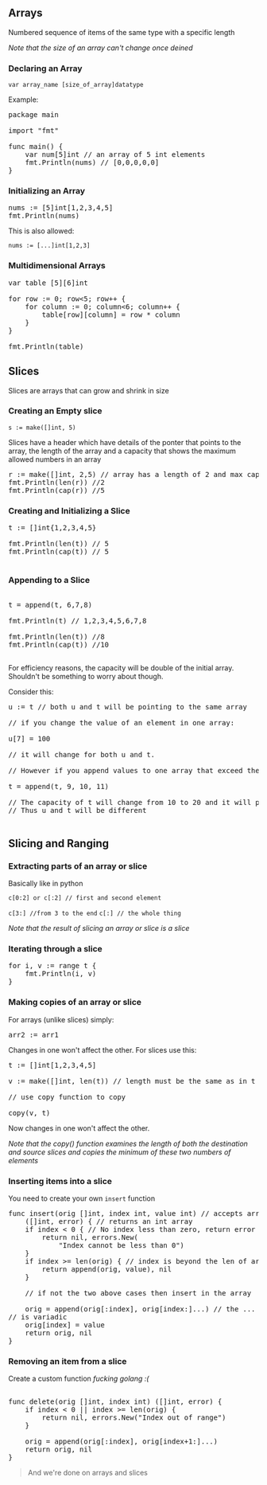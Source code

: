 ## Arrays

Numbered sequence of items of the same type with a specific length

*Note that the size of an array can't change once deined*

### Declaring an Array

`var array_name [size_of_array]datatype`

Example:

<pre>
package main

import "fmt"

func main() {
    var num[5]int // an array of 5 int elements
    fmt.Println(nums) // [0,0,0,0,0]
}
</pre>

### Initializing an Array

<pre>
nums := [5]int[1,2,3,4,5] 
fmt.Println(nums)
</pre>

This is also allowed:

`nums := [...]int[1,2,3]`

### Multidimensional Arrays

<pre>
var table [5][6]int

for row := 0; row<5; row++ {
    for column := 0; column<6; column++ {
        table[row][column] = row * column
    }
}

fmt.Println(table)
</pre>

## Slices

Slices are arrays that can grow and shrink in size

### Creating an Empty slice

`s := make([]int, 5)`

Slices have a header which have details of the ponter that points to the array,
the length of the array and a capacity that shows the maximum allowed numbers
in an array

<pre>
r := make([]int, 2,5) // array has a length of 2 and max capacity of 5
fmt.Println(len(r)) //2
fmt.Println(cap(r)) //5
</pre>

### Creating and Initializing a Slice

<pre>
t := []int{1,2,3,4,5}

fmt.Println(len(t)) // 5
fmt.Println(cap(t)) // 5

</pre>

### Appending to a Slice

<pre>

t = append(t, 6,7,8)

fmt.Println(t) // 1,2,3,4,5,6,7,8

fmt.Println(len(t)) //8
fmt.Println(cap(t)) //10

</pre>

For efficiency reasons, the capacity will be double of the initial array.
Shouldn't be something to worry about though.

Consider this:

<pre>
u := t // both u and t will be pointing to the same array

// if you change the value of an element in one array:

u[7] = 100

// it will change for both u and t.

// However if you append values to one array that exceed the capacity:

t = append(t, 9, 10, 11)

// The capacity of t will change from 10 to 20 and it will point to a new array
// Thus u and t will be different

</pre>

## Slicing and Ranging

### Extracting parts of an array or slice

Basically like in python

`c[0:2] or c[:2] // first and second element`

`c[3:] //from 3 to the end`
`c[:] // the whole thing`

*Note that the result of slicing an array or slice is a slice*

### Iterating through a slice

<pre>
for i, v := range t {
    fmt.Println(i, v)
}
</pre>

### Making copies of an array or slice

For arrays (unlike slices) simply:
<pre>
arr2 := arr1
</pre>

Changes in one won't affect the other. For slices use this:

<pre>
t := []int[1,2,3,4,5]

v := make([]int, len(t)) // length must be the same as in t

// use copy function to copy 

copy(v, t)
</pre>

Now changes in one won't affect the other. 

*Note that the copy() function examines the length of both the destination and
source slices and copies the minimum of these two numbers of elements*

### Inserting items into a slice

You need to create your own `insert` function

<pre>
func insert(orig []int, index int, value int) // accepts arr and two ints
    ([]int, error) { // returns an int array
    if index < 0 { // No index less than zero, return error
        return nil, errors.New(
            "Index cannot be less than 0")
    }
    if index >= len(orig) { // index is beyond the len of arr thn append
        return append(orig, value), nil
    }

    // if not the two above cases then insert in the array

    orig = append(orig[:index], orig[index:]...) // the ... is because append-
// is variadic
    orig[index] = value
    return orig, nil
}
</pre>


### Removing an item from a slice

Create a custom function *fucking golang :(*

<pre>

func delete(orig []int, index int) ([]int, error) {
    if index < 0 || index >= len(orig) {
        return nil, errors.New("Index out of range")
    }

    orig = append(orig[:index], orig[index+1:]...)
    return orig, nil
}
</pre>

 > And we're done on arrays and slices
